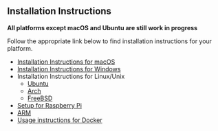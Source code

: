 ## Installation Instructions

**All platforms except macOS and Ubuntu are still work in progress**

Follow the appropriate link below to find installation instructions for
your platform.

* [Installation Instructions for macOS](https://github.com/dexon-foundation/wiki/wiki/Installation-Instructions-for-Mac)
* [Installation Instructions for Windows](https://github.com/dexon-foundation/wiki/wiki/Installation-instructions-for-Windows)
* Installation Instructions for Linux/Unix
  * [Ubuntu](https://github.com/dexon-foundation/wiki/wiki/Installation-Instructions-for-Ubuntu)
  * [Arch](https://github.com/dexon-foundation/wiki/wiki/Installation-Instructions-for-Arch)
  * [FreeBSD](https://github.com/dexon-foundation/wiki/wiki/Installation-Instructions-for-FreeBSD)
* [Setup for Raspberry Pi](https://github.com/dexon-foundation/wiki/wiki/Raspberry-Pi-instructions)
 *  [ARM](https://github.com/dexon-foundation/wiki/wiki/Installation-Instructions-for-ARM)
* [Usage instructions for Docker](https://github.com/dexon-foundation/wiki/wiki/Running-in-Docker)

<!--
## Quick Links

* [Ubuntu PPA](https://launchpad.net/~dexon-foundation/+archive/ubuntu/dexon-foundation)
* [Download Page](https://geth.dexon-foundation.org/downloads)
-->